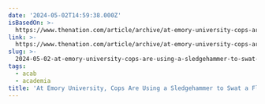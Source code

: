 ```yaml
---
date: '2024-05-02T14:59:38.000Z'
isBasedOn: >-
  https://www.thenation.com/article/archive/at-emory-university-cops-are-using-a-sledgehammer-to-crack-a-nut/
link: >-
  https://www.thenation.com/article/archive/at-emory-university-cops-are-using-a-sledgehammer-to-crack-a-nut/
slug: >-
  2024-05-02-at-emory-university-cops-are-using-a-sledgehammer-to-swat-a-fly-or-the-nati
tags:
  - acab
  - academia
title: 'At Emory University, Cops Are Using a Sledgehammer to Swat a Fly | The Nati'
---
```


